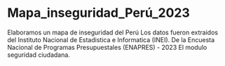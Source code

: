 # Mapa_inseguridad_Perú_2023

Elaboramos un mapa de inseguridad del Perú
Los datos fueron extraidos del Instituto Nacional de Estadistica e Informatica (INEI).
De la Encuesta Nacional de Programas Presupuestales (ENAPRES) - 2023
El modulo seguridad ciudadana.
